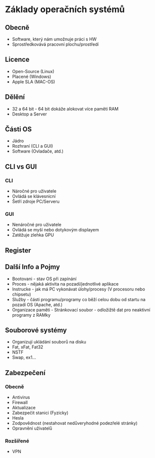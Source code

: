 # Základy operačních systémů

## Obecně

* Software, který nám umožnuje práci s HW 
* Sprostředkovává pracovní plochu/prostředí

## Licence

* Open-Source (Linux)
* Placené (Windows)
* Apple SLA (MAC-OS)

## Dělění

* 32 a 64 bit - 64 bit dokáže alokovat více paměti RAM
* Desktop a Server

## Části OS

* Jádro
* Rozhraní (CLI a GUI)
* Software (Ovladače, atd.)

## CLI vs GUI

### CLI

* Náročné pro uživatele
* Ovládá se klávesnicní
* Šetří zdroje PC/Serveru

### GUI

* Nenáročné pro uživatele
* Ovládá se myší nebo dotykovým displayem
* Zatěžuje zlehka GPU

## Register

## Další Info a Pojmy

* Bootovani - stav OS při zapínání
* Proces - nějaká aktivita na pozadí/jednotlivé aplikace 
* Instrucke - jak má PC vykonávat úlohy/procesy (V procesoru nebo chipsetu)
* Služby - části programu/programy co běží celou dobu od startu na pozadí OS (Apache, atd.)
* Organizace paměti - Stránkovací soubor - odložižtě dat pro neaktivní programy z RAMky

## Souborové systémy

* Organizují ukládání souborů na disku
* Fat, xFat, Fat32
* NSTF
* Swap, ex1...

## Zabezpečení

### Obecně

* Antivirus
* Firewall
* Aktualizace
* Zabezpečit stanici (Fyzicky)
* Hesla
* Zodpovědnost (nestahovat nedůveryhodné podezřelé stránky)
* Opravnění uživatelů

### Rozšířené

* VPN
